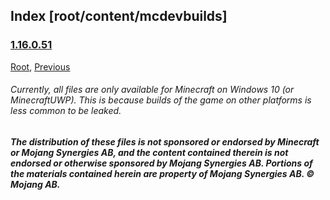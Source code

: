 
## Index [root/content/mcdevbuilds]
### [1.16.0.51](https://web.archive.org/web/20211203224307im_/https://github.com/Kee7702/Kee7702.github.io/releases/download/resbin/Minecraft.for.Windows.10.Debug.Build.7z)
[Root](/), [Previous](.././)
###### Currently, all files are only available for Minecraft on Windows 10 (or MinecraftUWP). This is because builds of the game on other platforms is less common to be leaked.
##### The distribution of these files is not sponsored or endorsed by Minecraft or Mojang Synergies AB, and the content contained therein is not endorsed or otherwise sponsored by Mojang Synergies AB. Portions of the materials contained herein are property of Mojang Synergies AB. © Mojang AB.
